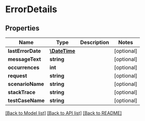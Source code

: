 # ErrorDetails

## Properties
Name | Type | Description | Notes
------------ | ------------- | ------------- | -------------
**lastErrorDate** | [**\DateTime**](\DateTime.md) |  | [optional] 
**messageText** | **string** |  | [optional] 
**occurrences** | **int** |  | [optional] 
**request** | **string** |  | [optional] 
**scenarioName** | **string** |  | [optional] 
**stackTrace** | **string** |  | [optional] 
**testCaseName** | **string** |  | [optional] 

[[Back to Model list]](../README.md#documentation-for-models) [[Back to API list]](../README.md#documentation-for-api-endpoints) [[Back to README]](../README.md)


